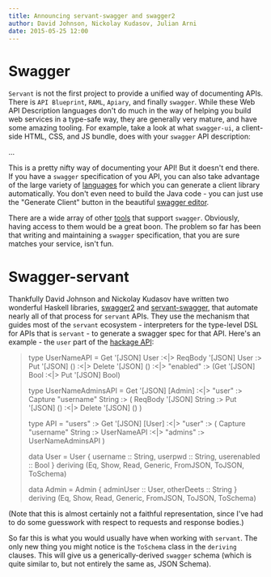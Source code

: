 ```yaml
---
title: Announcing servant-swagger and swagger2
author: David Johnson, Nickolay Kudasov, Julian Arni
date: 2015-05-25 12:00
---
```


# Swagger

`Servant` is not the first project to provide a unified way of documenting APIs.
There is `API Blueprint`, `RAML`, `Apiary`, and finally `swagger`. While these
Web API Description languages don't do much in the way of helping you build web
services in a type-safe way, they are generally very mature, and have some
amazing tooling. For example, take a look at what `swagger-ui`, a client-side
HTML, CSS, and JS bundle, does with your `swagger` API description:

...

This is a pretty nifty way of documenting your API! But it doesn't end there.
If you have a `swagger` specification of you API, you can also take advantage
of the large variety of [languages](https://github.com/swagger-api/swagger-codegen/blob/master/README.md#customizing-the-generator) for which you can generate a client
library automatically. You don't even need to build the Java code - you can
just use the "Generate Client" button in the beautiful
[swagger editor](http://editor.swagger.io/#/).

There are a wide array of other [tools](http://swagger.io/open-source-integrations/)
that support `swagger`. Obviously, having access to them would be a great boon.
The problem so far has been that writing and maintaining a `swagger`
specification, that you are sure matches your service, isn't fun.

# Swagger-servant

Thankfully David Johnson and Nickolay Kudasov have written two wonderful Haskell
libraries, [swagger2](https://hackage.haskell.org/package/swagger2) and
[servant-swagger](https://hackage.haskell.org/package/servant-swagger), that
automate nearly all of that process for `servant` APIs. They use the mechanism
that guides most of the `servant` ecosystem - interpreters for the type-level
DSL for APIs that is `servant` - to generate a swagger spec for that API.
Here's an example - the `user` part of the
[hackage API](https://hackage.haskell.org/api):

> type UserNameAPI
>        =    Get '[JSON] User
>       :<|>  ReqBody '[JSON] User :> Put '[JSON] ()
>       :<|>  Delete '[JSON] ()
>       :<|> "enabled" :> (Get '[JSON] Bool :<|> Put '[JSON] Bool)
>
> type UserNameAdminsAPI
>        =    Get '[JSON] [Admin]
>       :<|>  "user" :> Capture "username" String :>
>               ( ReqBody '[JSON] String :> Put '[JSON] ()
>            :<|> Delete '[JSON] ()
>               )
>
> type API = "users" :> Get '[JSON] [User]
>       :<|> "user" :> ( Capture "username" String :> UserNameAPI
>                   :<|> "admins" :> UserNameAdminsAPI
>                      )
>
> data User = User { username :: String, userpwd :: String, userenabled :: Bool }
>  deriving (Eq, Show, Read, Generic, FromJSON, ToJSON, ToSchema)
>
> data Admin = Admin { adminUser :: User, otherDeets :: String }
>  deriving (Eq, Show, Read, Generic, FromJSON, ToJSON, ToSchema)

(Note that this is almost certainly not a faithful representation, since I've
 had to do some guesswork with respect to requests and response bodies.)

So far this is what you would usually have when working with `servant`. The
only new thing you might notice is the `ToSchema` class in the `deriving`
clauses. This will give us a generically-derived `swagger` schema (which is
quite similar to, but not entirely the same as, JSON Schema).
